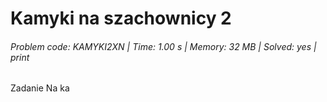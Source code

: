 # Kamyki na szachownicy 2
###### Problem code: KAMYKI2XN \| Time: 1.00 s \| Memory: 32 MB \| Solved: yes \| print

Zadanie
Na ka
